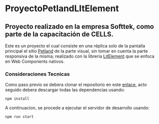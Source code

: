 # ProyectoPetlandLItElement
Proyecto realizado en la empresa Softtek, como parte de la capacitación de CELLS.
------------

Este es un proyecto el cual consiste en una réplica solo de la pantalla principal el sitio [Petland](https://petlandmexico.com/cachorros?gad_source=1&gclid=CjwKCAjwvr--BhB5EiwAd5YbXqOfjXdipd-VaI6X9V8yT26aA28rna3WLLsX-6SAcegafw1tiuxSrRoCrTUQAvD_BwE "Petland") de la parte visual, sin tomar en cuenta la parte responsiva de la misma; realizado con la libreria [LitElement](https://lit.dev/ "LitElement") que se enfoca en Web Components nativos.

### Consideraciones Tecnicas

Como paso previo se debera clonar el repositorio en este [enlace](https://github.com/MarcoAlducinR5/ProyectoPetlandLItElement "enlace"), acto seguido debera descargar todas las dependencias usando:

``
npm install
``

A continuacion, se procede a ejecutar el servidor de desarrollo usando:

``
npm run start
``
